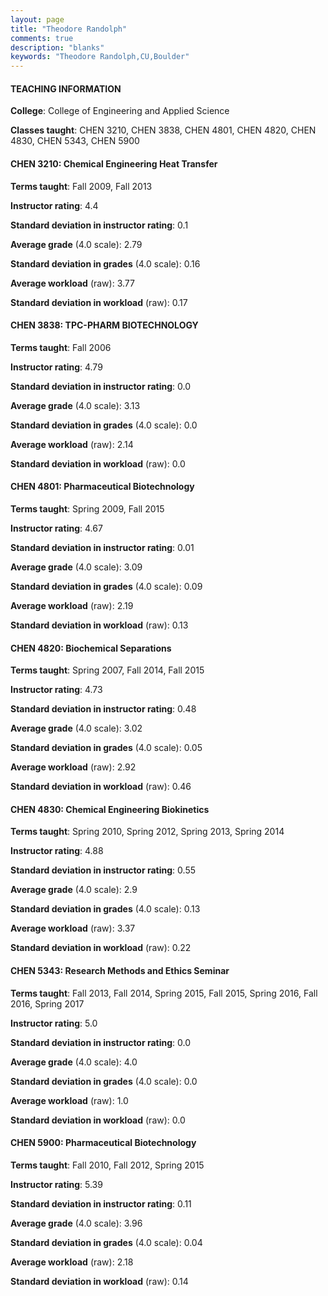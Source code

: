 ```yaml
---
layout: page
title: "Theodore Randolph" 
comments: true
description: "blanks"
keywords: "Theodore Randolph,CU,Boulder"
---
```

<head>
<script src="https://ajax.googleapis.com/ajax/libs/jquery/2.1.3/jquery.min.js"></script>
<script src="https://dl.dropboxusercontent.com/s/pc42nxpaw1ea4o9/highcharts.js?dl=0"></script>
<!-- <script src="../assets/js/highcharts.js"></script> -->
<style type="text/css">@font-face {
	font-family: "Bebas Neue";
	src: url(https://www.filehosting.org/file/details/544349/BebasNeue Regular.otf) format("opentype");
	}
	h1.Bebas { 
		font-family: "Bebas Neue", Verdana, Tahoma;
	}
</style>
</head>
	   
#### TEACHING INFORMATION

**College**: College of Engineering and Applied Science

**Classes taught**: CHEN 3210, CHEN 3838, CHEN 4801, CHEN 4820, CHEN 4830, CHEN 5343, CHEN 5900

#### CHEN 3210: Chemical Engineering Heat Transfer

**Terms taught**: Fall 2009, Fall 2013

**Instructor rating**: 4.4

**Standard deviation in instructor rating**: 0.1

**Average grade** (4.0 scale): 2.79

**Standard deviation in grades** (4.0 scale): 0.16

**Average workload** (raw): 3.77

**Standard deviation in workload** (raw): 0.17

#### CHEN 3838: TPC-PHARM BIOTECHNOLOGY

**Terms taught**: Fall 2006

**Instructor rating**: 4.79

**Standard deviation in instructor rating**: 0.0

**Average grade** (4.0 scale): 3.13

**Standard deviation in grades** (4.0 scale): 0.0

**Average workload** (raw): 2.14

**Standard deviation in workload** (raw): 0.0

#### CHEN 4801: Pharmaceutical Biotechnology

**Terms taught**: Spring 2009, Fall 2015

**Instructor rating**: 4.67

**Standard deviation in instructor rating**: 0.01

**Average grade** (4.0 scale): 3.09

**Standard deviation in grades** (4.0 scale): 0.09

**Average workload** (raw): 2.19

**Standard deviation in workload** (raw): 0.13

#### CHEN 4820: Biochemical Separations

**Terms taught**: Spring 2007, Fall 2014, Fall 2015

**Instructor rating**: 4.73

**Standard deviation in instructor rating**: 0.48

**Average grade** (4.0 scale): 3.02

**Standard deviation in grades** (4.0 scale): 0.05

**Average workload** (raw): 2.92

**Standard deviation in workload** (raw): 0.46

#### CHEN 4830: Chemical Engineering Biokinetics

**Terms taught**: Spring 2010, Spring 2012, Spring 2013, Spring 2014

**Instructor rating**: 4.88

**Standard deviation in instructor rating**: 0.55

**Average grade** (4.0 scale): 2.9

**Standard deviation in grades** (4.0 scale): 0.13

**Average workload** (raw): 3.37

**Standard deviation in workload** (raw): 0.22

#### CHEN 5343: Research Methods and Ethics Seminar

**Terms taught**: Fall 2013, Fall 2014, Spring 2015, Fall 2015, Spring 2016, Fall 2016, Spring 2017

**Instructor rating**: 5.0

**Standard deviation in instructor rating**: 0.0

**Average grade** (4.0 scale): 4.0

**Standard deviation in grades** (4.0 scale): 0.0

**Average workload** (raw): 1.0

**Standard deviation in workload** (raw): 0.0

#### CHEN 5900: Pharmaceutical Biotechnology

**Terms taught**: Fall 2010, Fall 2012, Spring 2015

**Instructor rating**: 5.39

**Standard deviation in instructor rating**: 0.11

**Average grade** (4.0 scale): 3.96

**Standard deviation in grades** (4.0 scale): 0.04

**Average workload** (raw): 2.18

**Standard deviation in workload** (raw): 0.14

